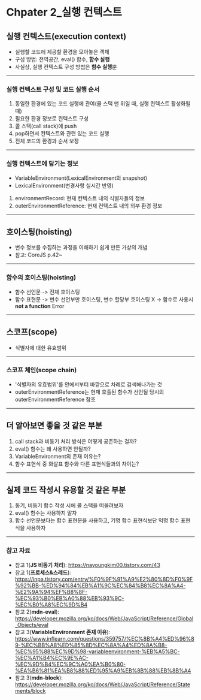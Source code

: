 # Chpater 2_실행 컨텍스트

## 실행 컨텍스트(execution context)
* 실행할 코드에 제공할 환경을 모아놓은 객체
* 구성 방법: 전역공간, eval() 함수, **함수 실행**
* 사실상, 실행 컨텍스트 구성 방법은 **함수 실행**뿐

---

### 실행 컨텍스트 구성 및 코드 실행 순서
1. 동일한 환경에 있는 코드 실행에 관여(콜 스택 맨 위일 때, 실행 컨텍스트 활성화될 때)
2. 필요한 환경 정보로 컨텍스트 구성
3. 콜 스택(call stack)에 push
4. pop하면서 컨텍스트와 관련 있는 코드 실행
5. 전체 코드의 환경과 순서 보장

---

### 실행 컨텍스트에 담기는 정보
* VariableEnvironment(LexicalEnvironment의 snapshot)
* LexicalEnvironment(변경사항 실시간 반영)
1. environmentRecord: 현재 컨텍스트 내의 식별자들의 정보
2. outerEnvironmentReference: 현재 컨텍스트 내의 외부 환경 정보

---

## 호이스팅(hoisting)
* 변수 정보를 수집하는 과정을 이해하기 쉽게 만든 가상의 개념
* 참고: CoreJS p.42~

---

### 함수의 호이스팅(hoisting)
* 함수 선언문 -> 전체 호이스팅
* 함수 표현문 -> 변수 선언부만 호이스팅, 변수 할당부 호이스팅 X -> 함수로 사용시 **not a function** Error

---

## 스코프(scope)
* 식별자에 대한 유효범위

---

### 스코프 체인(scope chain)
* '식별자의 유효범위'를 안에서부터 바깥으로 차례로 검색해나가는 것
* outerEnvironmentReference는 현재 호출된 함수가 선언될 당시의 outerEnvironmentReference 참조

---

## 더 알아보면 좋을 것 같은 부분
1. call stack과 비동기 처리 방식은 어떻게 공존하는 걸까?
2. eval() 함수는 왜 사용하면 안될까?
3. VariableEnvironment의 존재 이유는?
4. 함수 표현식 중 화살표 함수와 다른 표현식들과의 차이는?

---

## 실제 코드 작성시 유용할 것 같은 부분
1. 동기, 비동기 함수 작성 시에 콜 스택을 떠올려보자
2. eval() 함수는 사용하지 말자
3. 함수 선언문보다는 함수 표현문을 사용하고, 기명 함수 표현식보단 익명 함수 표현식을 사용하자

---

### 참고 자료
* 참고 1(**JS 비동기 처리**): https://nayoungkim00.tistory.com/43
* 참고 1(**프로세스&스레드**): https://inpa.tistory.com/entry/%F0%9F%91%A9%E2%80%8D%F0%9F%92%BB-%ED%94%84%EB%A1%9C%EC%84%B8%EC%8A%A4-%E2%9A%94%EF%B8%8F-%EC%93%B0%EB%A0%88%EB%93%9C-%EC%B0%A8%EC%9D%B4
* 참고 2(**mdn-eval**): https://developer.mozilla.org/ko/docs/Web/JavaScript/Reference/Global_Objects/eval
* 참고 3(**VariableEnvironment 존재 이유**): https://www.inflearn.com/questions/359757/%EC%8B%A4%ED%96%89-%EC%BB%A8%ED%85%8D%EC%8A%A4%ED%8A%B8-%EC%95%88%EC%9D%98-variableenvironment-%EB%A5%BC-%EC%A1%B4%EC%9E%AC-%EC%9D%B4%EC%9C%A0%EA%B0%80-%EA%B6%81%EA%B8%88%ED%95%A9%EB%8B%88%EB%8B%A4
* 참고 3(**mdn-block**): https://developer.mozilla.org/ko/docs/Web/JavaScript/Reference/Statements/block
